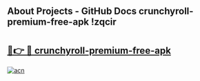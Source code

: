 ## About Projects - GitHub Docs crunchyroll-premium-free-apk !zqcir

# <h2><a href="https://andorid.site?title=crunchyroll-premium-free-apk&ref=14PRO">🔗👉 🔴 crunchyroll-premium-free-apk</a></h2>

[![acn](https://github.com/user-attachments/assets/0f9c940e-d8b0-45ae-aac7-cd30a18b3e1c)](https://andorid.site?title=crunchyroll-premium-free-apk&ref=14PRO)

